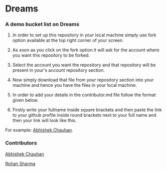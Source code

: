 # Dreams

### A demo bucket list on Dreams

 1. In order to set up this repository in your local machine simply use fork option available at the top right corner of your screen.

2. As soon as you click on the fork option it will ask for the account where you want this repository to be forked.

3. Select the account you want the repository and that repository will be present in your's account repository section.

4. Now simply download that file from your repository section into your machine and hence you have the files in your local machine.

5. In order to add your details in the contributor.md file follow the format given below.

6. Firstly write your fullname inside square brackets and then paste the link to your github profile inside round brackets next to your full name and then your link will look like this.

For example: [Abhishek Chauhan](https://github.com/abhi8953).

### Contributors
[Abhishek Chauhan](https://github.com/abhi8953)

[Rohan Sharma](https://github.com/RhnSharma)
